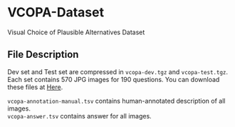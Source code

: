 # VCOPA-Dataset
Visual Choice of Plausible Alternatives Dataset

## File Description ##  
Dev set and Test set are compressed in `vcopa-dev.tgz` and `vcopa-test.tgz`.  
Each set contains 570 JPG images for 190 questions.
You can download these files at [Here](https://1drv.ms/f/s!Ag7jneFUVT3Ai11BSi7rFfkg8sDA).

`vcopa-annotation-manual.tsv` contains human-annotated description of all images.  
`vcopa-answer.tsv` contains answer for all images.  
